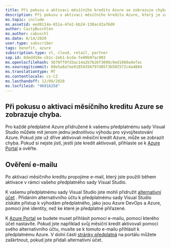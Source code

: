 ```yaml
---
title: Při pokusu o aktivaci měsíčního kreditu Azure se zobrazuje chyba.
description: Při pokusu o aktivaci měsíčního kreditu Azure, který je součástí předplatného sady Visual Studio, se stala chyba.
ms.topic: include
ms.assetid: eed8114a-651a-47e2-bb24-130acd2a76d0
author: CaityBuschlen
ms.author: cabuschl
ms.date: 8/14/2020
user.type: subscriber
tags: benefit, azure
subscription.type: vl, cloud, retail, partner
sap.id: 8dedd10e-cb1c-2eb1-bcda-fe00b07ac903
ms.openlocfilehash: 5670ff0fd3ac14a2b7b26f3098c9ed1060a4efac
ms.sourcegitcommit: 60e5a8a7ee91854356797d05f3b502572c4a4884
ms.translationtype: MT
ms.contentlocale: cs-CZ
ms.lasthandoff: 12/09/2020
ms.locfileid: "96916258"
---
```

## <a name="im-getting-an-error-while-trying-to-activate-my-azure-monthly-credit"></a>Při pokusu o aktivaci měsíčního kreditu Azure se zobrazuje chyba.

Pro každé předplatné Azure přidružené k vašemu předplatnému sady Visual Studio můžete mít jenom jednu jednotlivou výhodu pro vývoj/testování Azure. Pokud jste už dříve aktivovali měsíční kredit Azure, může se zobrazit chyba. Pokud si nejste jistí, jestli jste kredit aktivovali, přihlaste se k [Azure Portal](https://portal.azure.com/) a ověřte. 

## <a name="verify-your-email"></a>Ověření e-mailu 

Po aktivaci měsíčního kreditu propojíme e-mail, který jste použili během aktivace v rámci vašeho předplatného sady Visual Studio.  

K vašemu předplatnému sady Visual Studio jste mohli přidružit [alternativní účet](https://docs.microsoft.com/visualstudio/subscriptions/vs-alternate-identity) . Přidáním alternativního účtu k předplatnému sady Visual Studio získáte přístup k výhodám předplatného, jako jsou Azure DevOps a Azure, pomocí jiné identity, než ke které je předplatné přiřazené.  

K [Azure Portal](https://portal.azure.com/) se budete muset přihlásit pomocí e-mailu, pomocí kterého účet nastavíte. Pokud jste například svůj měsíční kredit aktivovali pomocí svého alternativního účtu, musíte se k tomuto e-mailu přihlásit k předplatnému Azure. V dolní části [stránky předplatná](https://my.visualstudio.com/subscriptions) na portálu můžete zaškrtnout, pokud jste přidali alternativní účet.